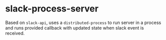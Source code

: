 # slack-process-server

Based on `slack-api`, uses a `distributed-process` to run server in a process
and runs provided callback with updated state when slack event is received.
